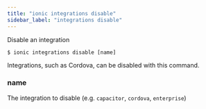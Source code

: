 ```yaml
---
title: "ionic integrations disable"
sidebar_label: "integrations disable"
---
```





Disable an integration

```shell
$ ionic integrations disable [name]
```

Integrations, such as Cordova, can be disabled with this command.

### name
The integration to disable (e.g. `capacitor`, `cordova`, `enterprise`)


